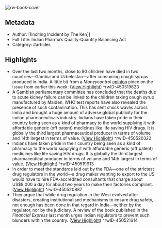 ![rw-book-cover](https://readwise-assets.s3.amazonaws.com/static/images/article4.6bc1851654a0.png)

## Metadata
- Author: [[Inciting Incident by The Ken]]
- Full Title: Indian Pharma’s Quality-Quantity Balancing Act
- Category: #articles

## Highlights
- Over the last two months, close to 90 children have died in two countries—Gambia and Uzbekistan—after consuming cough syrups produced in India. A little bit from a *Moneycontrol* [opinion](https://www.moneycontrol.com/news/opinion/ensuring-pharma-quality-is-vital-for-both-national-and-industry-health-9802961.html) piece on the issue from earlier this week: ([View Highlight](https://read.readwise.io/read/01gp3na86dpxgn1kmpb494pd69))
^rwID-450519823
- A Gambian parliamentary committee has concluded that the deaths due to acute kidney failure can be linked to the children taking cough syrup manufactured by Maiden. WHO test reports have also revealed the presence of such contamination. 
  This has sent shock waves across India and brought a huge amount of adverse global publicity for the Indian pharmaceuticals industry. Indians have taken pride in their country being seen as a kind of pharmacy to the world supplying it with affordable generic (off patent) medicines like life saving HIV drugs. It is globally the third largest pharmaceutical producer in terms of volume and 14th largest in terms of value. ([View Highlight](https://read.readwise.io/read/01gp3nbdjw8nhczywsghw07xnw))
^rwID-450520022
- Indians have taken pride in their country being seen as a kind of pharmacy to the world supplying it with affordable generic (off patent) medicines like life saving HIV drugs. It is globally the third largest pharmaceutical producer in terms of volume and 14th largest in terms of value. ([View Highlight](https://read.readwise.io/read/01gp3nayavemnkmdg2et57qxj2))
^rwID-450519913
- In order to meet the standards laid out by the FDA—one of the strictest drug regulators in the world—a drug maker wanting to export to the US would have to hire FDA-accredited consultants that charge about US$8,000 a day for about two years to make their factories compliant. ([View Highlight](https://read.readwise.io/read/01gp3ng46w3h56httb10q3by7z))
^rwID-450520887
- They argue that while drug regulation in the West evolved after disasters, creating institutionalised mechanisms to ensure drug safety, not enough has been done in that regard in India—neither by the regulator, nor by the judiciary. A review of the book published in the *Financial Express* last month urges Indian regulators to prevent such blunders within the country. ([View Highlight](https://read.readwise.io/read/01gp3np6rqxncmdvrf450vmqy1))
^rwID-450521614
